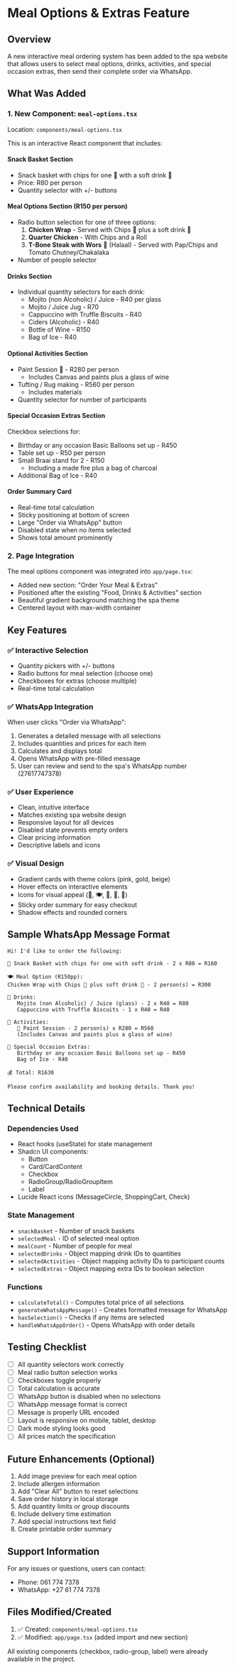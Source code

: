 # Meal Options & Extras Feature

## Overview
A new interactive meal ordering system has been added to the spa website that allows users to select meal options, drinks, activities, and special occasion extras, then send their complete order via WhatsApp.

## What Was Added

### 1. New Component: `meal-options.tsx`
Location: `components/meal-options.tsx`

This is an interactive React component that includes:

#### **Snack Basket Section**
- Snack basket with chips for one 🍱 with a soft drink 🥤
- Price: R80 per person
- Quantity selector with +/- buttons

#### **Meal Options Section (R150 per person)**
- Radio button selection for one of three options:
  1. **Chicken Wrap** - Served with Chips 🍟 plus a soft drink 🧋
  2. **Quarter Chicken** - With Chips and a Roll
  3. **T-Bone Steak with Wors** 🧆 (Halaal) - Served with Pap/Chips and Tomato Chutney/Chakalaka
- Number of people selector

#### **Drinks Section**
- Individual quantity selectors for each drink:
  - Mojito (non Alcoholic) / Juice - R40 per glass
  - Mojito / Juice Jug - R70
  - Cappuccino with Truffle Biscuits - R40
  - Ciders (Alcoholic) - R40
  - Bottle of Wine - R150
  - Bag of Ice - R40

#### **Optional Activities Section**
- Paint Session 🎨 - R280 per person
  - Includes Canvas and paints plus a glass of wine
- Tufting / Rug making - R560 per person
  - Includes materials
- Quantity selector for number of participants

#### **Special Occasion Extras Section**
Checkbox selections for:
- Birthday or any occasion Basic Balloons set up - R450
- Table set up - R50 per person
- Small Braai stand for 2 - R150
  - Including a made fire plus a bag of charcoal
- Additional Bag of Ice - R40

#### **Order Summary Card**
- Real-time total calculation
- Sticky positioning at bottom of screen
- Large "Order via WhatsApp" button
- Disabled state when no items selected
- Shows total amount prominently

### 2. Page Integration
The meal options component was integrated into `app/page.tsx`:

- Added new section: "Order Your Meal & Extras"
- Positioned after the existing "Food, Drinks & Activities" section
- Beautiful gradient background matching the spa theme
- Centered layout with max-width container

## Key Features

### ✅ Interactive Selection
- Quantity pickers with +/- buttons
- Radio buttons for meal selection (choose one)
- Checkboxes for extras (choose multiple)
- Real-time total calculation

### ✅ WhatsApp Integration
When user clicks "Order via WhatsApp":
1. Generates a detailed message with all selections
2. Includes quantities and prices for each item
3. Calculates and displays total
4. Opens WhatsApp with pre-filled message
5. User can review and send to the spa's WhatsApp number (27617747378)

### ✅ User Experience
- Clean, intuitive interface
- Matches existing spa website design
- Responsive layout for all devices
- Disabled state prevents empty orders
- Clear pricing information
- Descriptive labels and icons

### ✅ Visual Design
- Gradient cards with theme colors (pink, gold, beige)
- Hover effects on interactive elements
- Icons for visual appeal (🍟, 🍽️, 🥤, 🎨, 🎉)
- Sticky order summary for easy checkout
- Shadow effects and rounded corners

## Sample WhatsApp Message Format

```
Hi! I'd like to order the following:

🍟 Snack Basket with chips for one with soft drink - 2 x R80 = R160

🍽️ Meal Option (R150pp):
Chicken Wrap with Chips 🍟 plus soft drink 🧋 - 2 person(s) = R300

🥤 Drinks:
   Mojito (non Alcoholic) / Juice (glass) - 2 x R40 = R80
   Cappuccino with Truffle Biscuits - 1 x R40 = R40

🎨 Activities:
   🎨 Paint Session - 2 person(s) x R280 = R560
   (Includes Canvas and paints plus a glass of wine)

🎉 Special Occasion Extras:
   Birthday or any occasion Basic Balloons set up - R450
   Bag of Ice - R40

💰 Total: R1630

Please confirm availability and booking details. Thank you!
```

## Technical Details

### Dependencies Used
- React hooks (useState) for state management
- Shadcn UI components:
  - Button
  - Card/CardContent
  - Checkbox
  - RadioGroup/RadioGroupItem
  - Label
- Lucide React icons (MessageCircle, ShoppingCart, Check)

### State Management
- `snackBasket` - Number of snack baskets
- `selectedMeal` - ID of selected meal option
- `mealCount` - Number of people for meal
- `selectedDrinks` - Object mapping drink IDs to quantities
- `selectedActivities` - Object mapping activity IDs to participant counts
- `selectedExtras` - Object mapping extra IDs to boolean selection

### Functions
- `calculateTotal()` - Computes total price of all selections
- `generateWhatsAppMessage()` - Creates formatted message for WhatsApp
- `hasSelection()` - Checks if any items are selected
- `handleWhatsAppOrder()` - Opens WhatsApp with order details

## Testing Checklist

- [ ] All quantity selectors work correctly
- [ ] Meal radio button selection works
- [ ] Checkboxes toggle properly
- [ ] Total calculation is accurate
- [ ] WhatsApp button is disabled when no selections
- [ ] WhatsApp message format is correct
- [ ] Message is properly URL encoded
- [ ] Layout is responsive on mobile, tablet, desktop
- [ ] Dark mode styling looks good
- [ ] All prices match the specification

## Future Enhancements (Optional)

1. Add image preview for each meal option
2. Include allergen information
3. Add "Clear All" button to reset selections
4. Save order history in local storage
5. Add quantity limits or group discounts
6. Include delivery time estimation
7. Add special instructions text field
8. Create printable order summary

## Support Information

For any issues or questions, users can contact:
- Phone: 061 774 7378
- WhatsApp: +27 61 774 7378

## Files Modified/Created

1. ✅ Created: `components/meal-options.tsx`
2. ✅ Modified: `app/page.tsx` (added import and new section)

All existing components (checkbox, radio-group, label) were already available in the project.
